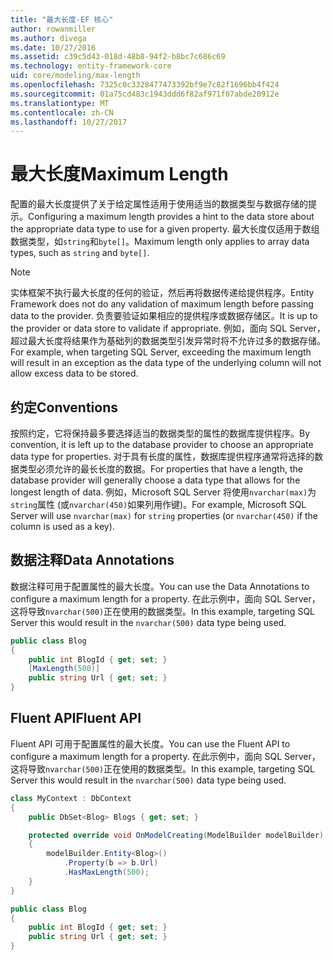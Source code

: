 ```yaml
---
title: "最大长度-EF 核心"
author: rowanmiller
ms.author: divega
ms.date: 10/27/2016
ms.assetid: c39c5d43-018d-48b8-94f2-b8bc7c686c69
ms.technology: entity-framework-core
uid: core/modeling/max-length
ms.openlocfilehash: 7325c0c3328477473392bf9e7c82f1696bb4f424
ms.sourcegitcommit: 01a75cd483c1943ddd6f82af971f07abde20912e
ms.translationtype: MT
ms.contentlocale: zh-CN
ms.lasthandoff: 10/27/2017
---
```

# <a name="maximum-length"></a><span data-ttu-id="6c0f2-102">最大长度</span><span class="sxs-lookup"><span data-stu-id="6c0f2-102">Maximum Length</span></span>

<span data-ttu-id="6c0f2-103">配置的最大长度提供了关于给定属性适用于使用适当的数据类型与数据存储的提示。</span><span class="sxs-lookup"><span data-stu-id="6c0f2-103">Configuring a maximum length provides a hint to the data store about the appropriate data type to use for a given property.</span></span> <span data-ttu-id="6c0f2-104">最大长度仅适用于数组数据类型，如`string`和`byte[]`。</span><span class="sxs-lookup"><span data-stu-id="6c0f2-104">Maximum length only applies to array data types, such as `string` and `byte[]`.</span></span>

> [!NOTE]  
> <span data-ttu-id="6c0f2-105">实体框架不执行最大长度的任何的验证，然后再将数据传递给提供程序。</span><span class="sxs-lookup"><span data-stu-id="6c0f2-105">Entity Framework does not do any validation of maximum length before passing data to the provider.</span></span> <span data-ttu-id="6c0f2-106">负责要验证如果相应的提供程序或数据存储区。</span><span class="sxs-lookup"><span data-stu-id="6c0f2-106">It is up to the provider or data store to validate if appropriate.</span></span> <span data-ttu-id="6c0f2-107">例如，面向 SQL Server，超过最大长度将结果作为基础列的数据类型引发异常时将不允许过多的数据存储。</span><span class="sxs-lookup"><span data-stu-id="6c0f2-107">For example, when targeting SQL Server, exceeding the maximum length will result in an exception as the data type of the underlying column will not allow excess data to be stored.</span></span>

## <a name="conventions"></a><span data-ttu-id="6c0f2-108">约定</span><span class="sxs-lookup"><span data-stu-id="6c0f2-108">Conventions</span></span>

<span data-ttu-id="6c0f2-109">按照约定，它将保持最多要选择适当的数据类型的属性的数据库提供程序。</span><span class="sxs-lookup"><span data-stu-id="6c0f2-109">By convention, it is left up to the database provider to choose an appropriate data type for properties.</span></span> <span data-ttu-id="6c0f2-110">对于具有长度的属性，数据库提供程序通常将选择的数据类型必须允许的最长长度的数据。</span><span class="sxs-lookup"><span data-stu-id="6c0f2-110">For properties that have a length, the database provider will generally choose a data type that allows for the longest length of data.</span></span> <span data-ttu-id="6c0f2-111">例如，Microsoft SQL Server 将使用`nvarchar(max)`为`string`属性 (或`nvarchar(450)`如果列用作键)。</span><span class="sxs-lookup"><span data-stu-id="6c0f2-111">For example, Microsoft SQL Server will use `nvarchar(max)` for `string` properties (or `nvarchar(450)` if the column is used as a key).</span></span>

## <a name="data-annotations"></a><span data-ttu-id="6c0f2-112">数据注释</span><span class="sxs-lookup"><span data-stu-id="6c0f2-112">Data Annotations</span></span>

<span data-ttu-id="6c0f2-113">数据注释可用于配置属性的最大长度。</span><span class="sxs-lookup"><span data-stu-id="6c0f2-113">You can use the Data Annotations to configure a maximum length for a property.</span></span> <span data-ttu-id="6c0f2-114">在此示例中，面向 SQL Server，这将导致`nvarchar(500)`正在使用的数据类型。</span><span class="sxs-lookup"><span data-stu-id="6c0f2-114">In this example, targeting SQL Server this would result in the `nvarchar(500)` data type being used.</span></span>

<!-- [!code-csharp[Main](samples/core/Modeling/DataAnnotations/Samples/MaxLength.cs?highlight=4)] -->
``` csharp
public class Blog
{
    public int BlogId { get; set; }
    [MaxLength(500)]
    public string Url { get; set; }
}
```

## <a name="fluent-api"></a><span data-ttu-id="6c0f2-115">Fluent API</span><span class="sxs-lookup"><span data-stu-id="6c0f2-115">Fluent API</span></span>

<span data-ttu-id="6c0f2-116">Fluent API 可用于配置属性的最大长度。</span><span class="sxs-lookup"><span data-stu-id="6c0f2-116">You can use the Fluent API to configure a maximum length for a property.</span></span> <span data-ttu-id="6c0f2-117">在此示例中，面向 SQL Server，这将导致`nvarchar(500)`正在使用的数据类型。</span><span class="sxs-lookup"><span data-stu-id="6c0f2-117">In this example, targeting SQL Server this would result in the `nvarchar(500)` data type being used.</span></span>

<!-- [!code-csharp[Main](samples/core/Modeling/FluentAPI/Samples/MaxLength.cs?highlight=7,8,9)] -->
``` csharp
class MyContext : DbContext
{
    public DbSet<Blog> Blogs { get; set; }

    protected override void OnModelCreating(ModelBuilder modelBuilder)
    {
        modelBuilder.Entity<Blog>()
            .Property(b => b.Url)
            .HasMaxLength(500);
    }
}

public class Blog
{
    public int BlogId { get; set; }
    public string Url { get; set; }
}
```
